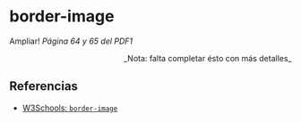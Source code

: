 # border-image

Ampliar! _Página 64 y 65 del PDF1_

<div align="right">_Nota: falta completar ésto con más detalles_</div>

## Referencias

* [W3Schools: `border-image`](https://www.w3schools.com/css/css3_border_images.asp)
